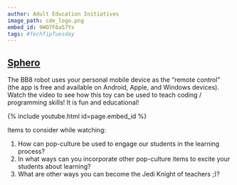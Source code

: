 ```yaml
---
author: Adult Education Initiatives
image_path: cde_logo.png
embed_id: 9WO7F6a57Ys
tags: #TechTipTuesday
---
```

## [Sphero](http://www.sphero.com/)

The BB8 robot uses your personal mobile device as the “remote control” (the app is free and available on Android, Apple, and Windows devices). Watch the video to see how this toy can be used to teach coding / programming skills! It is fun and educational!

{% include youtube.html id=page.embed_id %}

Items to consider while watching:

  1.  How can pop-culture be used to engage our students in the learning process?
  2.  In what ways can you incorporate other pop-culture items to excite your students about learning?
  3.  What are other ways you can become the Jedi Knight of teachers ;)?